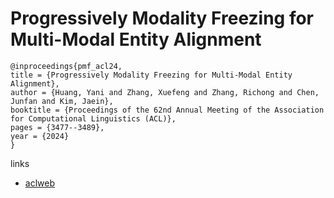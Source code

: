 # Progressively Modality Freezing for Multi-Modal Entity Alignment

```
@inproceedings{pmf_acl24,
title = {Progressively Modality Freezing for Multi-Modal Entity Alignment},
author = {Huang, Yani and Zhang, Xuefeng and Zhang, Richong and Chen, Junfan and Kim, Jaein},
booktitle = {Proceedings of the 62nd Annual Meeting of the Association for Computational Linguistics (ACL)},
pages = {3477--3489},
year = {2024}
}
```

links
- [aclweb](https://aclanthology.org/2024.acl-long.190)
